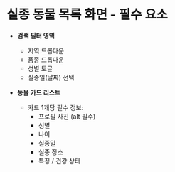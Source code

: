 # 실종 동물 목록 화면 - 필수 요소

- **검색 필터 영역**
  - 지역 드롭다운
  - 품종 드롭다운
  - 성별 토글
  - 실종일(날짜) 선택

- **동물 카드 리스트**
  - 카드 1개당 필수 정보:
    - 프로필 사진 (alt 필수)
    - 성별
    - 나이
    - 실종일
    - 실종 장소
    - 특징 / 건강 상태
